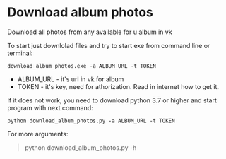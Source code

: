 # Download album photos 
Download all photos from any available for u album in vk

To start just downlolad files and try to start exe from command line or terminal:

```download_album_photos.exe -a ALBUM_URL -t TOKEN```

- ALBUM_URL - it's url in vk for album
- TOKEN - it's key, need for athorization. Read in internet how to get it.

If it does not work, you need to download python 3.7 or higher and start program with next command:

```python download_album_photos.py -a ALBUM_URL -t TOKEN```

For more arguments:
> python download_album_photos.py -h
